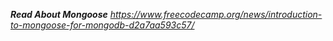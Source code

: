 **_Read About Mongoose_**
*https://www.freecodecamp.org/news/introduction-to-mongoose-for-mongodb-d2a7aa593c57/*
